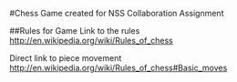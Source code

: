 #Chess
Game created for NSS Collaboration Assignment 

##Rules for Game
Link to the rules
http://en.wikipedia.org/wiki/Rules_of_chess

Direct link to piece movement
http://en.wikipedia.org/wiki/Rules_of_chess#Basic_moves
